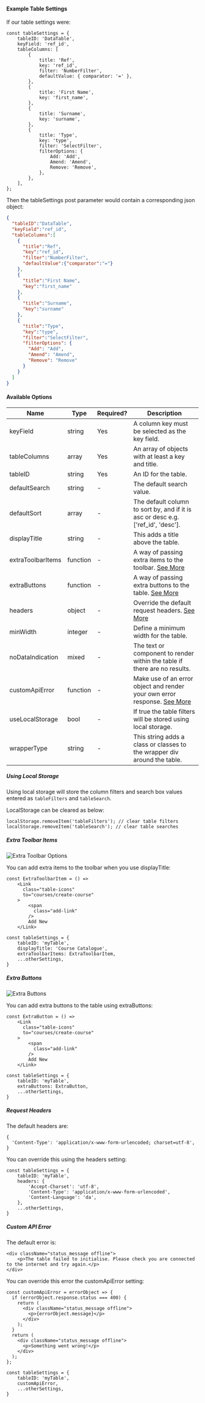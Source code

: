 #### Example Table Settings
If our table settings were:
```
const tableSettings = {
    tableID: 'DataTable',
    keyField: 'ref_id',
    tableColumns: [
        {
            title: 'Ref',
            key: 'ref_id',
            filter: 'NumberFilter',
            defaultValue: { comparator: '=' },
        },
        {
            title: 'First Name',
            key: 'first_name',
        },
        {
            title: 'Surname',
            key: 'surname',
        },
        {
            title: 'Type',
            key: 'type',
            filter: 'SelectFilter',
            filterOptions: {
                Add: 'Add',
                Amend: 'Amend',
                Remove: 'Remove',
            },
        },
    ],
};
```

Then the tableSettings post parameter would contain a corresponding json object:
```json
{
  "tableID":"DataTable",
  "keyField":"ref_id",
  "tableColumns":[
    {
      "title":"Ref",
      "key":"ref_id",
      "filter":"NumberFilter",
      "defaultValue":{"comparator":"="}
    },
    {
      "title":"First Name",
      "key":"first_name"
    },
    {
      "title":"Surname",
      "key":"surname"
    },
    {
      "title":"Type",
      "key":"type",
      "filter":"SelectFilter",
      "filterOptions": {
        "Add": "Add",
        "Amend": "Amend",
        "Remove": "Remove"
      }
    }
  ]
}
```

#### Available Options

| Name              | Type     | Required? | Description                                                                                   |
| ----              | ----     | --------- | -----------                                                                                   |
| keyField          | string   | Yes       | A column key must be selected as the key field.                                               |
| tableColumns      | array    | Yes       | An array of objects with at least a key and title.                                            |
| tableID           | string   | Yes       | An ID for the table.                                                                          |
| defaultSearch     | string   | -         | The default search value.                                                                     |
| defaultSort       | array    | -         | The default column to sort by, and if it is asc or desc e.g. ['ref_id', 'desc'].              |
| displayTitle      | string   | -         | This adds a title above the table.                                                            |
| extraToolbarItems | function | -         | A way of passing extra items to the toolbar. [See More](#extra-toolbar-items)                 |
| extraButtons      | function | -         | A way of passing extra buttons to the table. [See More](#extra-buttons)                       |
| headers           | object   | -         | Override the default request headers. [See More](#request-headers)                            |
| minWidth          | integer  | -         | Define a minimum width for the table.                                                         |
| noDataIndication  | mixed    | -         | The text or component to render within the table if there are no results.                     |
| customApiError    | function | -         | Make use of an error object and render your own error response. [See More](#custom-api-error) |
| useLocalStorage   | bool     | -         | If true the table filters will be stored using local storage.                                 |
| wrapperType       | string   | -         | This string adds a class or classes to the wrapper div around the table.                      |

##### Using Local Storage

Using local storage will store the column filters and search box values entered as ```tableFilters``` and ```tableSearch```.

LocalStorage can be cleared as below:
```
localStorage.removeItem('tableFilters'); // clear table filters
localStorage.removeItem('tableSearch'); // clear table searches
```

##### Extra Toolbar Items

![Extra Toolbar Options](https://github.com/sean-ww/react-redux-datatable/raw/master/extra-toolbar-options.png)

You can add extra items to the toolbar when you use displayTitle:
```
const ExtraToolbarItem = () =>
    <Link
      class="table-icons"
      to="courses/create-course"
    >
        <span
          class="add-link"
        />
        Add New
    </Link>

const tableSettings = {
    tableID: 'myTable',
    displayTitle: 'Course Catalogue',
    extraToolbarItems: ExtraToolbarItem,
    ...otherSettings,
}
```

##### Extra Buttons

![Extra Buttons](https://github.com/sean-ww/react-redux-datatable/raw/master/extra-buttons.png)

You can add extra buttons to the table using extraButtons:
```
const ExtraButton = () =>
    <Link
      class="table-icons"
      to="courses/create-course"
    >
        <span
          class="add-link"
        />
        Add New
    </Link>

const tableSettings = {
    tableID: 'myTable',
    extraButtons: ExtraButton,
    ...otherSettings,
}
```

##### Request Headers

The default headers are:
```
{
  'Content-Type': 'application/x-www-form-urlencoded; charset=utf-8',
}
```

You can override this using the headers setting:
```
const tableSettings = {
    tableID: 'myTable',
    headers: {
        'Accept-Charset': 'utf-8',
        'Content-Type': 'application/x-www-form-urlencoded',
        'Content-Language': 'da',
    },
    ...otherSettings,
}
```

##### Custom API Error

The default error is:
```
<div className="status_message offline">
    <p>The table failed to initialise. Please check you are connected to the internet and try again.</p>
</div>
```

You can override this error the customApiError setting:
```
const customApiError = errorObject => {
  if (errorObject.response.status === 400) {
    return (
      <div className="status_message offline">
        <p>{errorObject.message}</p>
      </div>
    );
  }
  return (
    <div className="status_message offline">
      <p>Something went wrong!</p>
    </div>
  );
};

const tableSettings = {
    tableID: 'myTable',
    customApiError,
    ...otherSettings,
}
```
